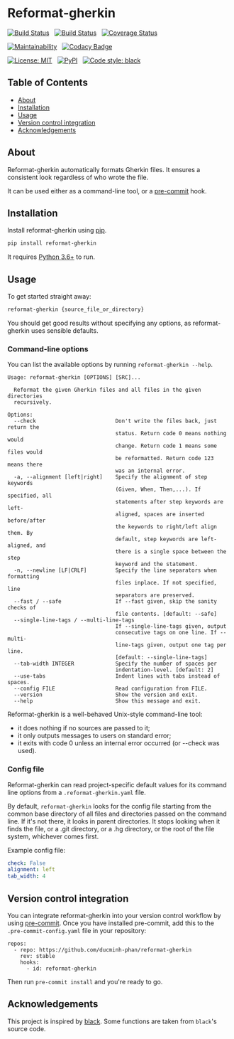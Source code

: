 # Reformat-gherkin

[![Build Status](https://dev.azure.com/alephvn/reformat-gherkin/_apis/build/status/ducminh-phan.reformat-gherkin?branchName=master)](https://dev.azure.com/alephvn/reformat-gherkin/_build/latest?definitionId=1&branchName=master)
&nbsp; [![Build Status](https://travis-ci.com/ducminh-phan/reformat-gherkin.svg?branch=master)](https://travis-ci.com/ducminh-phan/reformat-gherkin)
&nbsp; [![Coverage Status](https://coveralls.io/repos/github/ducminh-phan/reformat-gherkin/badge.svg?branch=master)](https://coveralls.io/github/ducminh-phan/reformat-gherkin?branch=master)

[![Maintainability](https://api.codeclimate.com/v1/badges/16718a231901c293215d/maintainability)](https://codeclimate.com/github/ducminh-phan/reformat-gherkin/maintainability)
&nbsp; [![Codacy Badge](https://api.codacy.com/project/badge/Grade/e675ca51b6ac436a980facbcf04b8e5a)](https://www.codacy.com/app/ducminh-phan/reformat-gherkin)

[![License: MIT](https://img.shields.io/badge/License-MIT-yellow.svg)](https://opensource.org/licenses/MIT)
&nbsp; [![PyPI](https://img.shields.io/pypi/v/reformat-gherkin.svg)](https://pypi.org/project/reformat-gherkin/)
&nbsp; [![Code style: black](https://img.shields.io/badge/code%20style-black-000000.svg)](https://github.com/python/black)

## Table of Contents

- [About](#about)
- [Installation](#installation)
- [Usage](#usage)
- [Version control integration](#version-control-integration)
- [Acknowledgements](#acknowledgements)

## About

Reformat-gherkin automatically formats Gherkin files. It ensures a consistent
look regardless of who wrote the file.

It can be used either as a command-line tool, or a
[pre-commit](https://pre-commit.com/) hook.

## Installation

Install reformat-gherkin using [pip](https://pypi.org/project/pip/).

```bash
pip install reformat-gherkin
```

It requires [Python 3.6+](https://www.python.org/downloads/) to run.

## Usage

To get started straight away:

```bash
reformat-gherkin {source_file_or_directory}
```

You should get good results without specifying any options, as reformat-gherkin
uses sensible defaults.

### Command-line options

You can list the available options by running `reformat-gherkin --help`.

```text
Usage: reformat-gherkin [OPTIONS] [SRC]...

  Reformat the given Gherkin files and all files in the given directories
  recursively.

Options:
  --check                         Don't write the files back, just return the
                                  status. Return code 0 means nothing would
                                  change. Return code 1 means some files would
                                  be reformatted. Return code 123 means there
                                  was an internal error.
  -a, --alignment [left|right]    Specify the alignment of step keywords
                                  (Given, When, Then,...). If specified, all
                                  statements after step keywords are left-
                                  aligned, spaces are inserted before/after
                                  the keywords to right/left align them. By
                                  default, step keywords are left-aligned, and
                                  there is a single space between the step
                                  keyword and the statement.
  -n, --newline [LF|CRLF]         Specify the line separators when formatting
                                  files inplace. If not specified, line
                                  separators are preserved.
  --fast / --safe                 If --fast given, skip the sanity checks of
                                  file contents. [default: --safe]
  --single-line-tags / --multi-line-tags
                                  If --single-line-tags given, output
                                  consecutive tags on one line. If --multi-
                                  line-tags given, output one tag per line.
                                  [default: --single-line-tags]
  --tab-width INTEGER             Specify the number of spaces per
                                  indentation-level. [default: 2]
  --use-tabs                      Indent lines with tabs instead of spaces.
  --config FILE                   Read configuration from FILE.
  --version                       Show the version and exit.
  --help                          Show this message and exit.
```

Reformat-gherkin is a well-behaved Unix-style command-line tool:

- it does nothing if no sources are passed to it;
- it only outputs messages to users on standard error;
- it exits with code 0 unless an internal error occurred (or --check was used).

### Config file

Reformat-gherkin can read project-specific default values for its command line
options from a `.reformat-gherkin.yaml` file.

By default, `reformat-gherkin` looks for the config file starting from the
common base directory of all files and directories passed on the command line.
If it's not there, it looks in parent directories. It stops looking when it
finds the file, or a .git directory, or a .hg directory, or the root of the file
system, whichever comes first.

Example config file:

```yaml
check: False
alignment: left
tab_width: 4
```

## Version control integration

You can integrate reformat-gherkin into your version control workflow by using
[pre-commit](https://pre-commit.com/). Once you have installed pre-commit, add
this to the `.pre-commit-config.yaml` file in your repository:

```text
repos:
  - repo: https://github.com/ducminh-phan/reformat-gherkin
    rev: stable
    hooks:
      - id: reformat-gherkin
```

Then run `pre-commit install` and you're ready to go.

## Acknowledgements

This project is inspired by [black](https://github.com/psf/black). Some
functions are taken from `black`'s source code.
